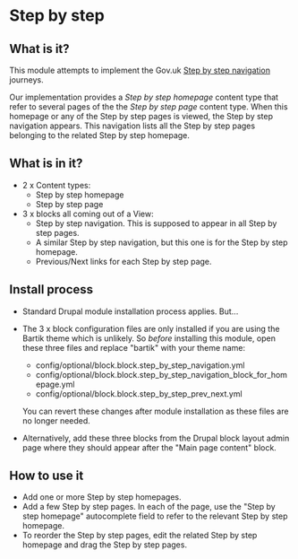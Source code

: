 # Step by step

## What is it?
This module attempts to implement the Gov.uk [Step by step navigation](https://design-system.service.gov.uk/patterns/step-by-step-navigation/) journeys.

Our implementation provides a *Step by step homepage* content type that refer to several pages of the the *Step by step page* content type.  When this homepage or any of the Step by step pages is viewed, the Step by step navigation appears.  This navigation lists all the Step by step pages belonging to the related Step by step homepage.

## What is in it?
- 2 x Content types:
  - Step by step homepage
  - Step by step page
- 3 x blocks all coming out of a View:
  - Step by step navigation.  This is supposed to appear in all Step by step pages.
  - A similar Step by step navigation, but this one is for the Step by step homepage.
  - Previous/Next links for each Step by step page.

## Install process
- Standard Drupal module installation process applies.  But...
- The 3 x block configuration files are only installed if you are using the Bartik theme which is unlikely.  So *before* installing this module, open these three files and replace "bartik" with your theme name:
  - config/optional/block.block.step_by_step_navigation.yml
  - config/optional/block.block.step_by_step_navigation_block_for_homepage.yml
  - config/optional/block.block.step_by_step_prev_next.yml

  You can revert these changes after module installation as these files are no longer needed.
- Alternatively, add these three blocks from the Drupal block layout admin page where they should appear after the "Main page content" block.

## How to use it
- Add one or more Step by step homepages.
- Add a few Step by step pages.  In each of the page, use the "Step by step homepage" autocomplete field to refer to the relevant Step by step homepage.
- To reorder the Step by step pages, edit the related Step by step homepage and drag the Step by step pages.
